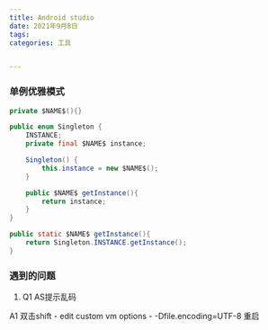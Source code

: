 ```yaml
---
title: Android studio
date: 2021年9月8日 
tags: 
categories: 工具


---
```






### 单例优雅模式
```java
private $NAME$(){}

public enum Singleton {
    INSTANCE;
    private final $NAME$ instance;

    Singleton() {
        this.instance = new $NAME$();
    }

    public $NAME$ getInstance(){
        return instance;
    }
}

public static $NAME$ getInstance(){
    return Singleton.INSTANCE.getInstance();
}
```

### 遇到的问题

1. Q1 AS提示乱码

A1 双击shift - edit custom vm options - -Dfile.encoding=UTF-8 重启

